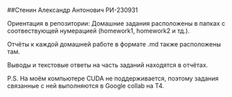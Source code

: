 ##Стенин Александр Антонович РИ-230931

Ориентация в репозитории:
Домашние задания расположены в папках с соотвествующей нумерацией (homework1, homework2 и тд.).

Отчёты к каждой домашней работе в формате .md также расположены там.

Выводы и текстовые ответы на часть заданий находятся в отчётах.

P.S. На моём компьютере CUDA не поддерживается, поэтому задания связанные с ней выполняются в Google collab на T4.
